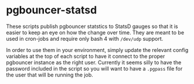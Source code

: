 pgbouncer-statsd
================

These scripts publish pgbouncer statstics to StatsD gauges so that it is easier to keep an eye on how the change over time. They are meant to be used in cron-jobs and require only bash 4 with `/dev/udp` support.

In order to use them in your environment, simply update the relevant config variables at the top of each script to have it connect to the proper pgbouncer instance as the right user. Currently it seems silly to have the password included in the script so you will want to have a `.pgpass` file for the user that will be running the job.
